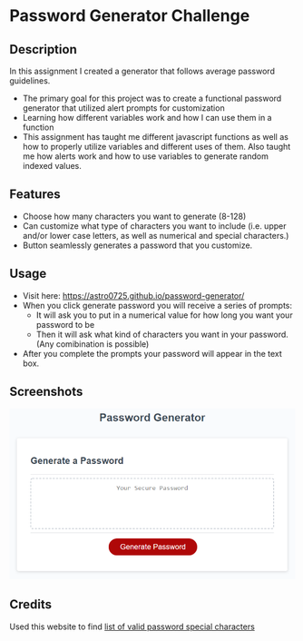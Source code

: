# Password Generator Challenge
## Description
In this assignment I created a generator that follows average password guidelines.
- The primary goal for this project was to create a functional password generator that utilized alert prompts for customization
- Learning how different variables work and how I can use them in a function
- This assignment has taught me different javascript functions as well as how to properly utilize variables and different uses of them. Also taught me how alerts work and how to use variables to generate random indexed values.

## Features
- Choose how many characters you want to generate (8-128)
- Can customize what type of characters you want to include (i.e. upper and/or lower case letters, as well as numerical and special characters.) 
- Button seamlessly generates a password that you customize. 

## Usage
- Visit here: https://astro0725.github.io/password-generator/
- When you click generate password you will receive a series of prompts:
    - It will ask you to put in a numerical value for how long you want your password to be
    - Then it will ask what kind of characters you want in your password. (Any comibination is possible)
- After you complete the prompts your password will appear in the text box. 

## Screenshots

![The Password Generator application displays a red button to "Generate Password".](./assets/images/password-gen.png)

## Credits
Used this website to find [list of valid password special characters](https://www.owasp.org/index.php/Password_special_characters)